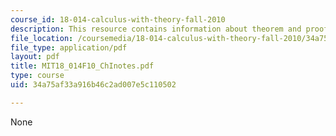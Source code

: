 ```yaml
---
course_id: 18-014-calculus-with-theory-fall-2010
description: This resource contains information about theorem and proof.
file_location: /coursemedia/18-014-calculus-with-theory-fall-2010/34a75af33a916b46c2ad007e5c110502_MIT18_014F10_ChInotes.pdf
file_type: application/pdf
layout: pdf
title: MIT18_014F10_ChInotes.pdf
type: course
uid: 34a75af33a916b46c2ad007e5c110502

---
```

None